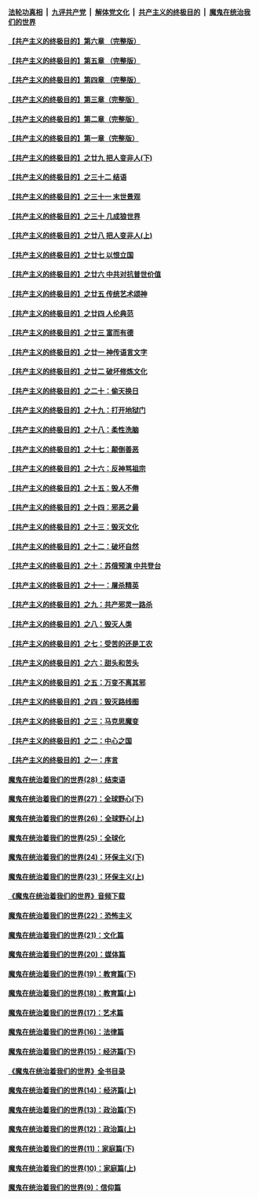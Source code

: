 ####  [法轮功真相](../../../../basic/blob/master/README.md?t=09262200) &nbsp;|&nbsp; [九评共产党](../../../../9ping.md/blob/master/README.md?t=09262200) &nbsp;|&nbsp; [解体党文化](../../../../jtdwh.md/blob/master/README.md?t=09262200)  &nbsp;|&nbsp; [共产主义的终极目的](../../../../gczydzjmd.md/blob/master/README.md?t=09262200) &nbsp;|&nbsp; [魔鬼在统治我们的世界](../../../../mgztzwmdsj.md/blob/master/README.md?t=09262200) 

#### [【共产主义的终极目的】第六章 （完整版）](../pages/nsc422/n11428913.md?t=09262200) 

#### [【共产主义的终极目的】第五章 （完整版）](../pages/nsc422/n11428912.md?t=09262200) 

#### [【共产主义的终极目的】第四章 （完整版）](../pages/nsc422/n11428907.md?t=09262200) 

#### [【共产主义的终极目的】第三章（完整版）](../pages/nsc422/n11428848.md?t=09262200) 

#### [【共产主义的终极目的】第二章（完整版）](../pages/nsc422/n11428831.md?t=09262200) 

#### [【共产主义的终极目的】第一章（完整版）](../pages/nsc422/n11417651.md?t=09262200) 

#### [【共产主义的终极目的】之廿九 把人变非人(下)](../pages/nsc422/n11344140.md?t=09262200) 

#### [【共产主义的终极目的】之三十二 结语](../pages/nsc422/n11360535.md?t=09262200) 

#### [【共产主义的终极目的】之三十一 末世景观](../pages/nsc422/n11351129.md?t=09262200) 

#### [【共产主义的终极目的】之三十 几成狼世界](../pages/nsc422/n11348280.md?t=09262200) 

#### [【共产主义的终极目的】之廿八 把人变非人(上)](../pages/nsc422/n11340492.md?t=09262200) 

#### [【共产主义的终极目的】之廿七 以恨立国](../pages/nsc422/n11336944.md?t=09262200) 

#### [【共产主义的终极目的】之廿六 中共对抗普世价值](../pages/nsc422/n11324785.md?t=09262200) 

#### [【共产主义的终极目的】之廿五 传统艺术颂神](../pages/nsc422/n11296396.md?t=09262200) 

#### [【共产主义的终极目的】之廿四 人伦典范](../pages/nsc422/n11296397.md?t=09262200) 

#### [【共产主义的终极目的】之廿三 富而有德](../pages/nsc422/n11283598.md?t=09262200) 

#### [【共产主义的终极目的】之廿一 神传语言文字](../pages/nsc422/n11263265.md?t=09262200) 

#### [【共产主义的终极目的】之廿二 破坏修炼文化](../pages/nsc422/n11245728.md?t=09262200) 

#### [【共产主义的终极目的】之二十：偷天换日](../pages/nsc422/n11238846.md?t=09262200) 

#### [【共产主义的终极目的】之十九：打开地狱门](../pages/nsc422/n11206376.md?t=09262200) 

#### [【共产主义的终极目的】之十八：柔性洗脑](../pages/nsc422/n11199994.md?t=09262200) 

#### [【共产主义的终极目的】之十七：颠倒善恶](../pages/nsc422/n11179782.md?t=09262200) 

#### [【共产主义的终极目的】之十六：反神骂祖宗](../pages/nsc422/n11166798.md?t=09262200) 

#### [【共产主义的终极目的】之十五：毁人不倦](../pages/nsc422/n11166792.md?t=09262200) 

#### [【共产主义的终极目的】之十四：邪恶之最](../pages/nsc422/n11150249.md?t=09262200) 

#### [【共产主义的终极目的】之十三：毁灭文化](../pages/nsc422/n11135227.md?t=09262200) 

#### [【共产主义的终极目的】之十二：破坏自然](../pages/nsc422/n11135214.md?t=09262200) 

#### [【共产主义的终极目的】之十：苏俄预演 中共登台](../pages/nsc422/n11118424.md?t=09262200) 

#### [【共产主义的终极目的】之十一：屠杀精英](../pages/nsc422/n11118442.md?t=09262200) 

#### [【共产主义的终极目的】之九：共产邪灵一路杀](../pages/nsc422/n11114139.md?t=09262200) 

#### [【共产主义的终极目的】之八：毁灭人类](../pages/nsc422/n11108503.md?t=09262200) 

#### [【共产主义的终极目的】之七：受苦的还是工农](../pages/nsc422/n11101809.md?t=09262200) 

#### [【共产主义的终极目的】之六：甜头和苦头](../pages/nsc422/n11096971.md?t=09262200) 

#### [【共产主义的终极目的】之五：万变不离其邪](../pages/nsc422/n11091285.md?t=09262200) 

#### [【共产主义的终极目的】之四：毁灭路线图](../pages/nsc422/n11086284.md?t=09262200) 

#### [【共产主义的终极目的】之三：马克思魔变](../pages/nsc422/n11061941.md?t=09262200) 

#### [【共产主义的终极目的】之二：中心之国](../pages/nsc422/n11047728.md?t=09262200) 

#### [【共产主义的终极目的】之一：序言](../pages/nsc422/n11086077.md?t=09262200) 

#### [魔鬼在统治着我们的世界(28)：结束语](../pages/nsc422/n10936246.md?t=09262200) 

#### [魔鬼在统治着我们的世界(27)：全球野心(下)](../pages/nsc422/n10928319.md?t=09262200) 

#### [魔鬼在统治着我们的世界(26)：全球野心(上)](../pages/nsc422/n10900318.md?t=09262200) 

#### [魔鬼在统治着我们的世界(25)：全球化](../pages/nsc422/n10788205.md?t=09262200) 

#### [魔鬼在统治着我们的世界(24)：环保主义(下)](../pages/nsc422/n10695307.md?t=09262200) 

#### [魔鬼在统治着我们的世界(23)：环保主义(上)](../pages/nsc422/n10688613.md?t=09262200) 

#### [《魔鬼在统治着我们的世界》音频下载](../pages/nsc422/n10635553.md?t=09262200) 

#### [魔鬼在统治着我们的世界(22)：恐怖主义](../pages/nsc422/n10614727.md?t=09262200) 

#### [魔鬼在统治着我们的世界(21)：文化篇](../pages/nsc422/n10597706.md?t=09262200) 

#### [魔鬼在统治着我们的世界(20)：媒体篇](../pages/nsc422/n10586579.md?t=09262200) 

#### [魔鬼在统治着我们的世界(19)：教育篇(下)](../pages/nsc422/n10564808.md?t=09262200) 

#### [魔鬼在统治着我们的世界(18)：教育篇(上)](../pages/nsc422/n10526970.md?t=09262200) 

#### [魔鬼在统治着我们的世界(17)：艺术篇](../pages/nsc422/n10499093.md?t=09262200) 

#### [魔鬼在统治着我们的世界(16)：法律篇](../pages/nsc422/n10485969.md?t=09262200) 

#### [魔鬼在统治着我们的世界(15)：经济篇(下)](../pages/nsc422/n10469975.md?t=09262200) 

#### [《魔鬼在统治着我们的世界》全书目录](../pages/nsc422/n10464261.md?t=09262200) 

#### [魔鬼在统治着我们的世界(14)：经济篇(上)](../pages/nsc422/n10457370.md?t=09262200) 

#### [魔鬼在统治着我们的世界(13)：政治篇(下)](../pages/nsc422/n10448270.md?t=09262200) 

#### [魔鬼在统治着我们的世界(12)：政治篇(上)](../pages/nsc422/n10444576.md?t=09262200) 

#### [魔鬼在统治着我们的世界(11)：家庭篇(下)](../pages/nsc422/n10440961.md?t=09262200) 

#### [魔鬼在统治着我们的世界(10)：家庭篇(上)](../pages/nsc422/n10435448.md?t=09262200) 

#### [魔鬼在统治着我们的世界(9)：信仰篇](../pages/nsc422/n10432159.md?t=09262200) 

